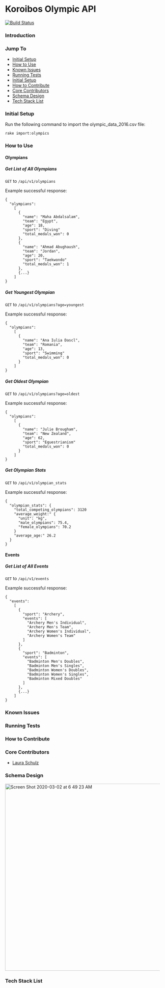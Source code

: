 # Koroibos Olympic API

[![Build Status](https://travis-ci.com/lrs8810/olympic_api.svg?branch=master)](https://travis-ci.com/lrs8810/olympic_api)

### Introduction
### Jump To
- [Initial Setup](#initial-setup)
- [How to Use](#how-to-use)
- [Known Issues](#known-issues)
- [Running Tests](#running-tests)
- [Initial Setup](#initial-setup)
- [How to Contribute](#how-to-contribute)
- [Core Contributors](#core-contributors)
- [Schema Design](#schema-design)
- [Tech Stack List](#tech-stack-list)

### Initial Setup
Run the following command to import the olympic_data_2016.csv file:
```
rake import:olympics
```
### How to Use
#### Olympians
##### Get List of All Olympians
`GET` to `/api/v1/olympians`

Example successful response:
```
{
  "olympians":
    [
      {
        "name": "Maha Abdalsalam",
        "team": "Egypt",
        "age": 18,
        "sport": "Diving"
        "total_medals_won": 0
      },
      {
        "name": "Ahmad Abughaush",
        "team": "Jordan",
        "age": 20,
        "sport": "Taekwondo"
        "total_medals_won": 1
      },
      {...}
    ]
}
```
##### Get Youngest Olympian
`GET` to `/api/v1/olympians?age=youngest`

Example successful response:
```
{
  "olympians":
    [
      {
        "name": "Ana Iulia Dascl",
        "team": "Romania",
        "age": 13,
        "sport": "Swimming"
        "total_medals_won": 0
      }
    ]
}
```
##### Get Oldest Olympian
`GET` to `/api/v1/olympians?age=oldest`

Example successful response:
```
{
  "olympians":
    [
      {
        "name": "Julie Brougham",
        "team": "New Zealand",
        "age": 62,
        "sport": "Equestrianism"
        "total_medals_won": 0
      }
    ]
}
```
##### Get Olympian Stats
`GET` to `/api/v1/olympian_stats`

Example successful response:
```
{
  "olympian_stats": {
    "total_competing_olympians": 3120
    "average_weight:" {
      "unit": "kg",
      "male_olympians": 75.4,
      "female_olympians": 70.2
    }
    "average_age:" 26.2
  }
}
```
#### Events
##### Get List of All Events
`GET` to `/api/v1/events`

Example successful response:
```
{
  "events":
    [
      {
        "sport": "Archery",
        "events": [
          "Archery Men's Individual",
          "Archery Men's Team",
          "Archery Women's Individual",
          "Archery Women's Team"
        ]
      },
      {
        "sport": "Badminton",
        "events": [
          "Badminton Men's Doubles",
          "Badminton Men's Singles",
          "Badminton Women's Doubles",
          "Badminton Women's Singles",
          "Badminton Mixed Doubles"
        ]
      },
      {...}
    ]
}
```

### Known Issues
### Running Tests
### How to Contribute
### Core Contributors
- [Laura Schulz](https://github.com/lrs8810)

### Schema Design
<img width="609" alt="Screen Shot 2020-03-02 at 6 49 23 AM" src="https://user-images.githubusercontent.com/30582885/75682066-08a00580-5c52-11ea-8eff-04bafd6c29ee.png">

### Tech Stack List
